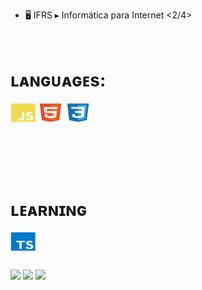- 🖥️ IFRS ▸ Informática para Internet <2/4>

<div style="display: inline_block"><br>
  <h1>ʟᴀɴɢᴜᴀɢᴇs:</h1>
  <img align="center" alt="Gray-Js" height="30" width="40" src="https://raw.githubusercontent.com/devicons/devicon/master/icons/javascript/javascript-plain.svg">
  <img align="center" alt="Gray-HTML" height="30" width="40" src="https://raw.githubusercontent.com/devicons/devicon/master/icons/html5/html5-original.svg">
  <img align="center" alt="Gray-CSS" height="30" width="40" src="https://raw.githubusercontent.com/devicons/devicon/master/icons/css3/css3-original.svg">
</div>

##

<br>
<br>
<br>

<div>
  <h1>ʟᴇᴀʀɴɪɴɢ</h1>
  <img align="center" alt="Gray-Ts" height="30" width="40" src="https://raw.githubusercontent.com/devicons/devicon/master/icons/typescript/typescript-plain.svg">

  
##

<div>
  <a href="https://instagram.com/graxyzr" target="_blank"><img src="https://img.shields.io/badge/-Instagram-%23E4405F?style=for-the-badge&logo=instagram&logoColor=white" target="_blank"></a>
 	<a href="https://www.twitch.tv/graxyzr" target="_blank"><img src="https://img.shields.io/badge/Twitch-9146FF?style=for-the-badge&logo=twitch&logoColor=white" target="_blank"></a>
  <a href="https://twitter.com/Graxyzr" target="_blank"><img src="https://img.shields.io/badge/Twitter-1DA1F2?style=for-the-badge&logo=twitter&logoColor=white" target="_blank"></a>
  </div>
